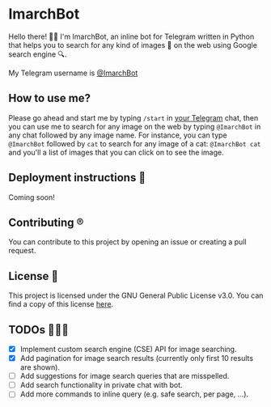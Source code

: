 # ImarchBot

Hello there! 👋🏻 I'm ImarchBot, an inline bot for Telegram written in Python that helps you to search
for any kind of images 🤯 on the web using Google search engine 🔍.

My Telegram username is [@ImarchBot](https://t.me/ImarchBot)

## How to use me?

Please go ahead and start me by typing `/start` in [your Telegram](https://t.me/ImarchBot) chat,
then you can use me to search for any image on the web by typing `@ImarchBot` in any chat followed by
any image name.
For instance, you can type `@ImarchBot` followed by `cat` to search for any image of a cat:
`@ImarchBot cat` and you'll a list of images that you can click on to see the image.

## Deployment instructions 🚀

Coming soon!

## Contributing ®️

You can contribute to this project by opening an issue or creating a pull request.

## License 📝

This project is licensed under the GNU General Public License v3.0.
You can find a copy of this license [here](LICENSE).

## TODOs 👨🏻‍💻

- [x] Implement custom search engine (CSE) API for image searching.
- [x] Add pagination for image search results (currently only first 10 results are shown).
- [ ] Add suggestions for image search queries that are misspelled.
- [ ] Add search functionality in private chat with bot.
- [ ] Add more commands to inline query (e.g. safe search, per page, ...).
